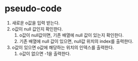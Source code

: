 # pseudo-code
1. 새로운 o값을 입력 받는다. 
2. o값이 null 값인지 확인한다. 
    1. o값이 null값이면, 기존 배열에 null 값이 있는지 확인한다. 
    2. 기존 배열에 null 값이 있으면, null값 위치의 index를 출력한다. 
3. o값이 있으면 o값에 해당하는 위치의 인덱스를 출력한다. 
    1. o값이 없으면 -1을 출력한다.
